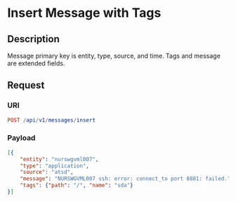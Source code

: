 # Insert Message with Tags

## Description

Message primary key is entity, type, source, and time. Tags and message are extended fields.

## Request

### URI

```elm
POST /api/v1/messages/insert
```

### Payload

```json
[{
    "entity": "nurswgvml007",
    "type": "application",
    "source": "atsd",
    "message": "NURSWGVML007 ssh: error: connect_to port 8881: failed.",
    "tags": {"path": "/", "name": "sda"}
}]
```
